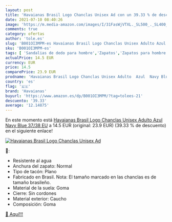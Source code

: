 ```yaml
---
layout: post
title: 'Havaianas Brasil Logo Chanclas Unisex Ad con un 39.33 % de descuento'
date: 2021-07-10 08:40:26
image: 'https://m.media-amazon.com/images/I/31FasWjVTXL._SL500_._SL400_.jpg'
comments: true
category: ofertas
author: 'tole.es'
slug: 'B001OI3MPM-es Havaianas Brasil Logo Chanclas Unisex Adulto Azul Navy...'
sku: 'B001OI3MPM-es'
tags: [ 'Sandalias de dedo para hombre','Zapatos','Zapatos para hombre','Zapatos y complementos','chanclas','havaianas', ]
actualPrice: 14.5 EUR
currency: EUR
price: 14.5
comparePrice: 23.9 EUR
prodname: 'Havaianas Brasil Logo Chanclas Unisex Adulto  Azul  Navy Blue   37/38 EU'
country: 'es'
flag: '🇪🇸'
brand: 'Havaianas'
buyurl: 'https://www.amazon.es/dp/B001OI3MPM/?tag=tolees-21'
descuento: '39.33'
average: '12.14875'
---
```


En este momento está [Havaianas Brasil Logo Chanclas Unisex Adulto  Azul  Navy Blue   37/38 EU](https://www.amazon.es/dp/B001OI3MPM/?tag=tolees-21) a 14.5 EUR (original: 23.9 EUR) (39.33 %  de descuento) en el siguiente enlace!

[![Havaianas Brasil Logo Chanclas Unisex Ad](https://m.media-amazon.com/images/I/31FasWjVTXL._SL500_._SL400_.jpg)](https://www.amazon.es/dp/B001OI3MPM/?tag=tolees-21)

🔎:

- Resistente al agua
- Anchura del zapato: Normal
- Tipo de tacón: Plano
- Fabricado en Brasil. Nota: El tamaño marcado en las chanclas es de tamaño brasileño.
- Material de la suela: Goma
- Cierre: Sin cordones
- Material exterior: Caucho
- Composición: Goma

[🛒 Aquí!!!](https://www.amazon.es/dp/B001OI3MPM/?tag=tolees-21)
